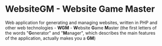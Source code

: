 # WebsiteGM - Website Game Master
Web application for generating and managing websites, written in PHP and other web technologies - **WGM** - **W**ebsite **G**ame **M**aster (the first letters of the words "**G**enerator" and "**M**anager", which describes the main features of the application, actually makes you a **GM**)


